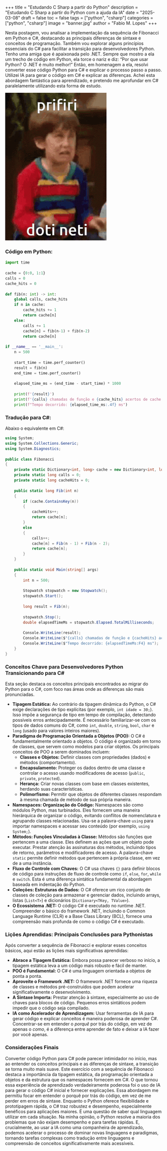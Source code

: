 +++ 
title = "Estudando C Sharp a partir do Python" 
description = "Estudando C Sharp a partir do Python com a ajuda da IA" 
date = "2025-03-08" 
draft = false 
toc = false 
tags = ["python", "csharp"] 
categories = ["python", "csharp"] 
image = "banner.jpg" 
author = "Fabio M. Lopes" 
+++

Nesta postagem, vou analisar a implementação da sequência de Fibonacci em Python e C#, destacando as principais diferenças de sintaxe e conceitos de programação. Também vou explorar alguns princípios essenciais do C# para facilitar a transição para desenvolvedores Python. Tenho uma amiga que é apaixonada pelo .NET. Sempre que mostro a ela um trecho de código em Python, ela torce o nariz e diz: “Por que usar Python? O .NET é muito melhor!” Então, em homenagem a ela, resolvi converter esse código Python para C# e explicar o processo passo a passo. Utilizei IA para gerar o código em C# e explicar as diferenças. Achei esta abordagem fantástica para aprendizado, e pretendo me aprofundar em C# paralelamente utilizando esta forma de estudo.

![dotineti](dotineti.gif)

### Código em Python:
```python
import time

cache = {0:0, 1:1}
calls = 0
cache_hits = 0

def fib(n: int) -> int:
    global calls, cache_hits
    if n in cache:
        cache_hits += 1
        return cache[n]
    else:
        calls += 1
        cache[n] = fib(n-1) + fib(n-2)
        return cache[n]

if __name__ == '__main__':
    n = 500

    start_time = time.perf_counter()
    result = fib(n)
    end_time = time.perf_counter()

    elapsed_time_ms = (end_time - start_time) * 1000

    print(f'{result}')
    print(f'{calls} chamadas de função e {cache_hits} acertos de cache.')
    print(f"Tempo decorrido: {elapsed_time_ms:.4f} ms")
```

### Tradução para C#:

Abaixo o equivalente em C#:

```csharp
using System;
using System.Collections.Generic;
using System.Diagnostics;

public class Fibonacci
{
    private static Dictionary<int, long> cache = new Dictionary<int, long> { { 0, 0 }, { 1, 1 } };
    private static long calls = 0;
    private static long cacheHits = 0;

    public static long Fib(int n)
    {
        if (cache.ContainsKey(n))
        {
            cacheHits++;
            return cache[n];
        }
        else
        {
            calls++;
            cache[n] = Fib(n - 1) + Fib(n - 2);
            return cache[n];
        }
    }

    public static void Main(string[] args)
    {
        int n = 500;

        Stopwatch stopwatch = new Stopwatch();
        stopwatch.Start();

        long result = Fib(n);

        stopwatch.Stop();
        double elapsedTimeMs = stopwatch.Elapsed.TotalMilliseconds;

        Console.WriteLine(result);
        Console.WriteLine($"{calls} chamadas de função e {cacheHits} acertos de cache.");
        Console.WriteLine($"Tempo decorrido: {elapsedTimeMs:F4} ms");
    }
}
```

### Conceitos Chave para Desenvolvedores Python Transicionando para C#
Esta seção destaca os conceitos principais encontrados ao migrar do Python para o C#, com foco nas áreas onde as diferenças são mais pronunciadas.

*   **Tipagem Estática:** Ao contrário da tipagem dinâmica do Python, o C# exige declarações de tipo explícitas (por exemplo, `int idade = 30;`). Isso impõe a segurança de tipo em tempo de compilação, detectando possíveis erros antecipadamente. É necessário familiarizar-se com os tipos de dados comuns do C#, como `int`, `double`, `string`, `bool`, `char` e `long` (usado para valores inteiros maiores).
*   **Paradigma de Programação Orientada a Objetos (POO):** O C# é fundamentalmente orientado a objetos. O código é organizado em torno de classes, que servem como modelos para criar objetos. Os principais conceitos de POO a serem dominados incluem:
    *   **Classes e Objetos:** Definir classes com propriedades (dados) e métodos (comportamento).
    *   **Encapsulamento:** Proteger os dados dentro de uma classe e controlar o acesso usando modificadores de acesso (`public`, `private`, `protected`).
    *   **Herança:** Criar novas classes com base em classes existentes, herdando suas características.
    *   **Polimorfismo:** Permitir que objetos de diferentes classes respondam à mesma chamada de método de sua própria maneira.
*   **Namespaces: Organização do Código:** Namespaces são como módulos Python, mas turbinados. Eles fornecem uma maneira hierárquica de organizar o código, evitando conflitos de nomenclatura e agrupando classes relacionadas. Usa-se a palavra-chave `using` para importar namespaces e acessar seu conteúdo (por exemplo, `using System;`).
*   **Métodos: Funções Vinculadas à Classe:** Métodos são funções que pertencem a uma classe. Eles definem as ações que um objeto pode executar. Prestar atenção às assinaturas dos métodos, incluindo tipos de retorno, parâmetros e modificadores de acesso. A palavra-chave `static` permite definir métodos que pertencem à própria classe, em vez de a uma instância.
*   **Fluxo de Controle com Chaves:** O C# usa chaves `{}` para definir blocos de código para instruções de fluxo de controle como `if`, `else`, `for`, `while` e `switch`. Esta é uma diferença sintática fundamental da abordagem baseada em indentação do Python.
*   **Coleções: Estruturas de Dados:** O C# oferece um rico conjunto de classes de coleção para armazenar e gerenciar dados, incluindo arrays, listas (`List<T>`) e dicionários (`Dictionary<TKey, TValue>`).
*   **O Ecossistema .NET:** O código C# é executado no runtime .NET. Compreender o básico do framework .NET, incluindo o Common Language Runtime (CLR) e a Base Class Library (BCL), fornece uma compreensão mais profunda de como o código C# é executado.

### Lições Aprendidas: Principais Conclusões para Pythonistas
Após converter a sequência de Fibonacci e explorar esses conceitos básicos, aqui estão as lições mais significativas aprendidas:

*   **Abrace a Tipagem Estática:** Embora possa parecer verboso no início, a tipagem estática leva a um código mais robusto e fácil de manter.
*   **POO é Fundamental:** O C# é uma linguagem orientada a objetos de ponta a ponta.
*   **Aproveite o Framework .NET:** O framework .NET fornece uma riqueza de classes e métodos pré-construídos que podem acelerar significativamente o desenvolvimento.
*   **A Sintaxe Importa:** Prestar atenção à sintaxe, especialmente ao uso de chaves para blocos de código. Pequenos erros sintáticos podem impedir que o código seja compilado.
*   **IA como Acelerador de Aprendizagem:** Usar ferramentas de IA para gerar código e explicar conceitos é maneira poderosa de aprender C#. Concentrar-se em entender o *porquê* por trás do código, em vez de apenas o *como*, é a diferença entre aprender de fato e deixar a IA fazer por você apenas.

### Considerações Finais
Converter código Python para C# pode parecer intimidador no início, mas ao entender os conceitos principais e as diferenças de sintaxe, a transição se torna muito mais suave. Este exercício com a sequência de Fibonacci destaca a importância da tipagem estática, da programação orientada a objetos e da estrutura que os namespaces fornecem em C#. O que tornou essa experiência de aprendizado verdadeiramente poderosa foi o uso de IA para gerar o código C# inicial e fornecer explicações. Essa abordagem me permitiu focar em entender o porquê por trás do código, em vez de me perder em erros de sintaxe. Enquanto o Python oferece flexibilidade e prototipagem rápida, o C# traz robustez e desempenho, especialmente benéficos para aplicações maiores. É uma questão de saber qual linguagem utilizar em cada situação. Na minha opinião, o Python resolve a maioria dos problemas que não exijam desempenho e para tarefas rápidas. E, crucialmente, ao usar a IA como uma companheira de aprendizado, podemos acelerar o processo de dominar novas linguagens e paradigmas, tornando tarefas complexas como tradução entre linguagens e compreensão de conceitos significativamente mais acessíveis.